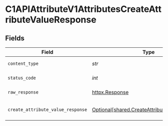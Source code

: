 # C1APIAttributeV1AttributesCreateAttributeValueResponse


## Fields

| Field                                                                                                | Type                                                                                                 | Required                                                                                             | Description                                                                                          |
| ---------------------------------------------------------------------------------------------------- | ---------------------------------------------------------------------------------------------------- | ---------------------------------------------------------------------------------------------------- | ---------------------------------------------------------------------------------------------------- |
| `content_type`                                                                                       | *str*                                                                                                | :heavy_check_mark:                                                                                   | HTTP response content type for this operation                                                        |
| `status_code`                                                                                        | *int*                                                                                                | :heavy_check_mark:                                                                                   | HTTP response status code for this operation                                                         |
| `raw_response`                                                                                       | [httpx.Response](https://www.python-httpx.org/api/#response)                                         | :heavy_check_mark:                                                                                   | Raw HTTP response; suitable for custom response parsing                                              |
| `create_attribute_value_response`                                                                    | [Optional[shared.CreateAttributeValueResponse]](../../models/shared/createattributevalueresponse.md) | :heavy_minus_sign:                                                                                   | CreateAttributeValueResponse is the response for creating an attribute value.                        |